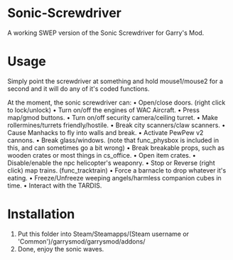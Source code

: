 Sonic-Screwdriver
===============
A working SWEP version of the Sonic Screwdriver for Garry's Mod.

Usage
===============

Simply point the screwdriver at something and hold mouse1/mouse2 for a second and it will do any of it's coded functions.

At the moment, the sonic screwdriver can:
• Open/close doors. (right click to lock/unlock)
• Turn on/off the engines of WAC Aircraft.
• Press map/gmod buttons.
• Turn on/off security camera/ceiling turret.
• Make rollermines/turrets friendly/hostile.
• Break city scanners/claw scanners.
• Cause Manhacks to fly into walls and break.
• Activate PewPew v2 cannons.
• Break glass/windows. (note that func_physbox is included in this, and can sometimes go a bit wrong)
• Break breakable props, such as wooden crates or most things in cs_office.
• Open item crates.
• Disable/enable the npc helicopter's weaponry.
• Stop or Reverse (right click) map trains. (func_tracktrain)
• Force a barnacle to drop whatever it's eating.
• Freeze/Unfreeze weeping angels/harmless companion cubes in time.
• Interact with the TARDIS.

Installation
===============
1. Put this folder into Steam/Steamapps/(Steam username or 'Common')/garrysmod/garrysmod/addons/
2. Done, enjoy the sonic waves.
